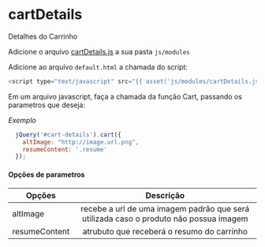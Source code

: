 # cartDetails
Detalhes do Carrinho

Adicione o arquivo [cartDetails.js](https://github.com/TaahSene/opencode-components/blob/master/cartDetails/js/modules/cartDetails.js) a sua pasta `js/modules`

Adicione ao arquivo `default.html` a chamada do script:

```javascript
<script type="text/javascript" src="{{ asset('js/modules/cartDetails.js') }}"></script>
```

Em um arquivo javascript, faça a chamada da função Cart, passando os parametros que deseja:

*Exemplo*

```javascript
  jQuery('#cart-details').cart({
    altImage: "http://image.url.png",
    resumeContent: '.resume'
  });
```

#### Opções de parametros

| Opções        | Descrição     |
| ------------- |:-------------:|
| altImage | recebe a url de uma imagem padrão que será utilizada caso o produto não possua imagem |
| resumeContent | atrubuto que receberá o resumo do carrinho  |

